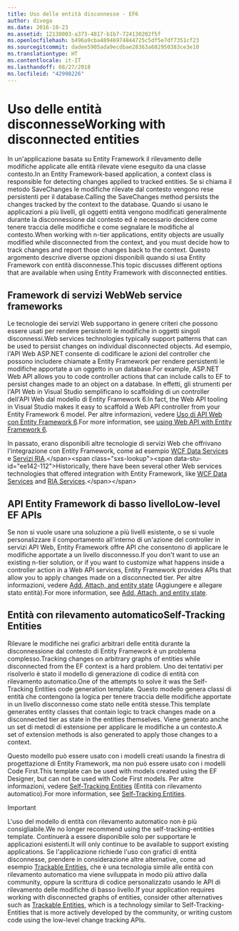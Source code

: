 ```yaml
---
title: Uso delle entità disconnesse - EF6
author: divega
ms.date: 2016-10-23
ms.assetid: 12138003-a373-4817-b1b7-724130202f5f
ms.openlocfilehash: b496a9cba48946974844725c5df5e7df7351cf23
ms.sourcegitcommit: dadee5905ada9ecdbae28363a682950383ce3e10
ms.translationtype: HT
ms.contentlocale: it-IT
ms.lasthandoff: 08/27/2018
ms.locfileid: "42998226"
---
```

# <a name="working-with-disconnected-entities"></a><span data-ttu-id="ee142-102">Uso delle entità disconnesse</span><span class="sxs-lookup"><span data-stu-id="ee142-102">Working with disconnected entities</span></span>
<span data-ttu-id="ee142-103">In un'applicazione basata su Entity Framework il rilevamento delle modifiche applicate alle entità rilevate viene eseguito da una classe contesto.</span><span class="sxs-lookup"><span data-stu-id="ee142-103">In an Entity Framework-based application, a context class is responsible for detecting changes applied to tracked entities.</span></span> <span data-ttu-id="ee142-104">Se si chiama il metodo SaveChanges le modifiche rilevate dal contesto vengono rese persistenti per il database.</span><span class="sxs-lookup"><span data-stu-id="ee142-104">Calling the SaveChanges method persists the changes tracked by the context to the database.</span></span> <span data-ttu-id="ee142-105">Quando si usano le applicazioni a più livelli, gli oggetti entità vengono modificati generalmente durante la disconnessione dal contesto ed è necessario decidere come tenere traccia delle modifiche e come segnalare le modifiche al contesto.</span><span class="sxs-lookup"><span data-stu-id="ee142-105">When working with n-tier applications, entity objects are usually modified while disconnected from the context, and you must decide how to track changes and report those changes back to the context.</span></span> <span data-ttu-id="ee142-106">Questo argomento descrive diverse opzioni disponibili quando si usa Entity Framework con entità disconnesse.</span><span class="sxs-lookup"><span data-stu-id="ee142-106">This topic discusses different options that are available when using Entity Framework with disconnected entities.</span></span>   

## <a name="web-service-frameworks"></a><span data-ttu-id="ee142-107">Framework di servizi Web</span><span class="sxs-lookup"><span data-stu-id="ee142-107">Web service frameworks</span></span>

<span data-ttu-id="ee142-108">Le tecnologie dei servizi Web supportano in genere criteri che possono essere usati per rendere persistenti le modifiche in oggetti singoli disconnessi.</span><span class="sxs-lookup"><span data-stu-id="ee142-108">Web services technologies typically support patterns that can be used to persist changes on individual disconnected objects.</span></span> <span data-ttu-id="ee142-109">Ad esempio, l'API Web ASP.NET consente di codificare le azioni del controller che possono includere chiamate a Entity Framework per rendere persistenti le modifiche apportate a un oggetto in un database.</span><span class="sxs-lookup"><span data-stu-id="ee142-109">For example, ASP.NET Web API allows you to code controller actions that can include calls to EF to persist changes made to an object on a database.</span></span> <span data-ttu-id="ee142-110">In effetti, gli strumenti per l'API Web in Visual Studio semplificano lo scaffolding di un controller dell'API Web dal modello di Entity Framework 6.</span><span class="sxs-lookup"><span data-stu-id="ee142-110">In fact, the Web API tooling in Visual Studio makes it easy to scaffold a Web API controller from your Entity Framework 6 model.</span></span> <span data-ttu-id="ee142-111">Per altre informazioni, vedere [Uso di API Web con Entity Framework 6](https://docs.microsoft.com/en-us/aspnet/web-api/overview/data/using-web-api-with-entity-framework/).</span><span class="sxs-lookup"><span data-stu-id="ee142-111">For more information, see [using Web API with Entity Framework 6](https://docs.microsoft.com/en-us/aspnet/web-api/overview/data/using-web-api-with-entity-framework/).</span></span>   

<span data-ttu-id="ee142-112">In passato, erano disponibili altre tecnologie di servizi Web che offrivano l'integrazione con Entity Framework, come ad esempio [WCF Data Services](https://docs.microsoft.com/dotnet/framework/data/wcf/create-a-data-service-using-an-adonet-ef-data-wcf) e [Servizi RIA](https://docs.microsoft.com/en-us/previous-versions/dotnet/wcf-ria/ee707344(v=vs.91)).</span><span class="sxs-lookup"><span data-stu-id="ee142-112">Historically, there have been several other Web services technologies that offered integration with Entity Framework, like [WCF Data Services](https://docs.microsoft.com/dotnet/framework/data/wcf/create-a-data-service-using-an-adonet-ef-data-wcf) and [RIA Services](https://docs.microsoft.com/en-us/previous-versions/dotnet/wcf-ria/ee707344(v=vs.91)).</span></span>

## <a name="low-level-ef-apis"></a><span data-ttu-id="ee142-113">API Entity Framework di basso livello</span><span class="sxs-lookup"><span data-stu-id="ee142-113">Low-level EF APIs</span></span>

<span data-ttu-id="ee142-114">Se non si vuole usare una soluzione a più livelli esistente, o se si vuole personalizzare il comportamento all'interno di un'azione del controller in servizi API Web, Entity Framework offre API che consentono di applicare le modifiche apportate a un livello disconnesso.</span><span class="sxs-lookup"><span data-stu-id="ee142-114">If you don't want to use an existing n-tier solution, or if you want to customize what happens inside a controller action in a Web API services, Entity Framework provides APIs that allow you to apply changes made on a disconnected tier.</span></span> <span data-ttu-id="ee142-115">Per altre informazioni, vedere [Add, Attach, and entity state](~/ef6/saving/change-tracking/entity-state.md) (Aggiungere e allegare stato entità).</span><span class="sxs-lookup"><span data-stu-id="ee142-115">For more information, see [Add, Attach, and entity state](~/ef6/saving/change-tracking/entity-state.md).</span></span>  

## <a name="self-tracking-entities"></a><span data-ttu-id="ee142-116">Entità con rilevamento automatico</span><span class="sxs-lookup"><span data-stu-id="ee142-116">Self-Tracking Entities</span></span>  

<span data-ttu-id="ee142-117">Rilevare le modifiche nei grafici arbitrari delle entità durante la disconnessione dal contesto di Entity Framework è un problema complesso.</span><span class="sxs-lookup"><span data-stu-id="ee142-117">Tracking changes on arbitrary graphs of entities while disconnected from the EF context is a hard problem.</span></span> <span data-ttu-id="ee142-118">Uno dei tentativi per risolverlo è stato il modello di generazione di codice di entità con rilevamento automatico.</span><span class="sxs-lookup"><span data-stu-id="ee142-118">One of the attempts to solve it was the Self-Tracking Entities code generation template.</span></span> <span data-ttu-id="ee142-119">Questo modello genera classi di entità che contengono la logica per tenere traccia delle modifiche apportate in un livello disconnesso come stato nelle entità stesse.</span><span class="sxs-lookup"><span data-stu-id="ee142-119">This template generates entity classes that contain logic to track changes made on a disconnected tier as state in the entities themselves.</span></span> <span data-ttu-id="ee142-120">Viene generato anche un set di metodi di estensione per applicare le modifiche a un contesto.</span><span class="sxs-lookup"><span data-stu-id="ee142-120">A set of extension methods is also generated to apply those changes to a context.</span></span>

<span data-ttu-id="ee142-121">Questo modello può essere usato con i modelli creati usando la finestra di progettazione di Entity Framework, ma non può essere usato con i modelli Code First.</span><span class="sxs-lookup"><span data-stu-id="ee142-121">This template can be used with models created using the EF Designer, but can not be used with Code First models.</span></span> <span data-ttu-id="ee142-122">Per altre informazioni, vedere [Self-Tracking Entities](self-tracking-entities/index.md) (Entità con rilevamento automatico).</span><span class="sxs-lookup"><span data-stu-id="ee142-122">For more information, see [Self-Tracking Entities](self-tracking-entities/index.md).</span></span>  

> [!IMPORTANT]
> <span data-ttu-id="ee142-123">L'uso del modello di entità con rilevamento automatico non è più consigliabile.</span><span class="sxs-lookup"><span data-stu-id="ee142-123">We no longer recommend using the self-tracking-entities template.</span></span> <span data-ttu-id="ee142-124">Continuerà a essere disponibile solo per supportare le applicazioni esistenti.</span><span class="sxs-lookup"><span data-stu-id="ee142-124">It will only continue to be available to support existing applications.</span></span> <span data-ttu-id="ee142-125">Se l'applicazione richiede l'uso con grafici di entità disconnesse, prendere in considerazione altre alternative, come ad esempio [Trackable Entities](http://trackableentities.github.io/), che è una tecnologia simile alle entità con rilevamento automatico ma viene sviluppata in modo più attivo dalla community, oppure la scrittura di codice personalizzato usando le API di rilevamento delle modifiche di basso livello.</span><span class="sxs-lookup"><span data-stu-id="ee142-125">If your application requires working with disconnected graphs of entities, consider other alternatives such as [Trackable Entities](http://trackableentities.github.io/), which is a technology similar to Self-Tracking-Entities that is more actively developed by the community, or writing custom code using the low-level change tracking APIs.</span></span>
